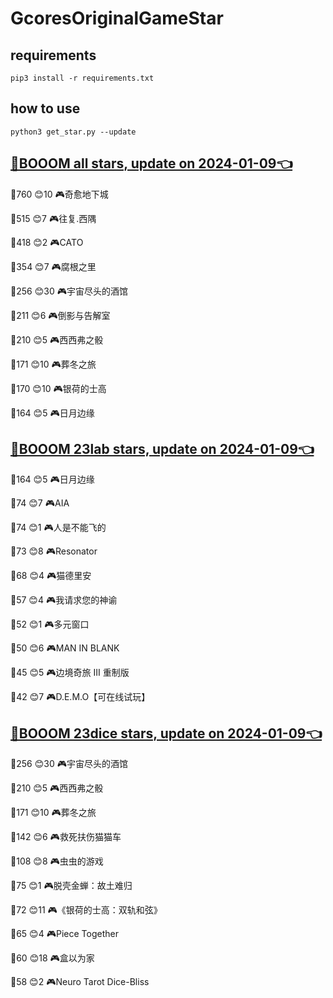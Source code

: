 # GcoresOriginalGameStar

## requirements
```
pip3 install -r requirements.txt
```

## how to use
```
python3 get_star.py --update
```

## [🔗BOOOM all stars, update on 2024-01-09👈](https://raw.githack.com/sichaozhang1112/GcoresOriginalGameStar/main/all.html) 
🌟760 😊10  🎮奇愈地下城              

🌟515 😊7   🎮往复.西隅              

🌟418 😊2   🎮CATO               

🌟354 😊7   🎮腐根之里               

🌟256 😊30  🎮宇宙尽头的酒馆            

🌟211 😊6   🎮倒影与告解室             

🌟210 😊5   🎮西西弗之骰              

🌟171 😊10  🎮葬冬之旅               

🌟170 😊10  🎮银荷的士高              

🌟164 😊5   🎮日月边缘               

## [🔗BOOOM 23lab stars, update on 2024-01-09👈](https://raw.githack.com/sichaozhang1112/GcoresOriginalGameStar/main/23lab.html) 
🌟164 😊5   🎮日月边缘               

🌟74  😊7   🎮AIA                

🌟74  😊1   🎮人是不能飞的             

🌟73  😊8   🎮Resonator          

🌟68  😊4   🎮猫德里安               

🌟57  😊4   🎮我请求您的神谕            

🌟52  😊1   🎮多元窗口               

🌟50  😊6   🎮MAN IN BLANK       

🌟45  😊5   🎮边境奇旅 III 重制版       

🌟42  😊7   🎮D.E.M.O【可在线试玩】     

## [🔗BOOOM 23dice stars, update on 2024-01-09👈](https://raw.githack.com/sichaozhang1112/GcoresOriginalGameStar/main/23dice.html) 
🌟256 😊30  🎮宇宙尽头的酒馆            

🌟210 😊5   🎮西西弗之骰              

🌟171 😊10  🎮葬冬之旅               

🌟142 😊6   🎮救死扶伤猫猫车            

🌟108 😊8   🎮虫虫的游戏              

🌟75  😊1   🎮脱壳金蝉：故土难归          

🌟72  😊11  🎮《银荷的士高：双轨和弦》       

🌟65  😊4   🎮Piece Together     

🌟60  😊18  🎮盒以为家               

🌟58  😊2   🎮Neuro Tarot Dice-Bliss

